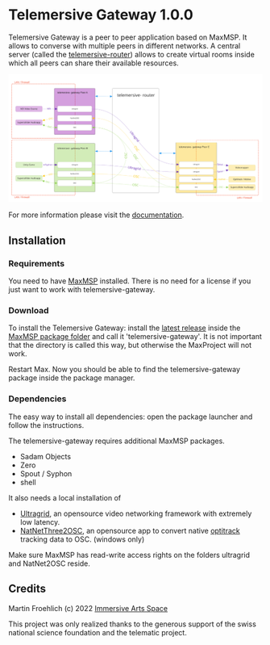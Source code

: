 # Telemersive Gateway 1.0.0

Telemersive Gateway is a peer to peer application based on MaxMSP. It allows to converse with multiple peers in different networks. A central server (called the [telemersive-router](https://gitlab.zhdk.ch/telemersion/telemersive-router)) allows to create virtual rooms inside which all peers can share their available resources.

![Diagram](media/DiagramUserView.svg "Solution")

For more information please visit  the [documentation](https://gitlab.zhdk.ch/telemersion/telemersive-gateway/-/wikis/Welcome).

## Installation

### Requirements
You need to have [MaxMSP](https://cycling74.com/) installed. There is no need for a license if you just want to work with telemersive-gateway.

### Download
To install the Telemersive Gateway: install the [latest release](https://gitlab.zhdk.ch/telemersion/telemersive-gateway/-/releases) inside the [MaxMSP package folder](https://docs.cycling74.com/max8/vignettes/packages) and call it 'telemersive-gateway'. It is not important that the directory is called this way, but otherwise the MaxProject will not work.

Restart Max. Now you should be able to find the telemersive-gateway package inside the package manager.

### Dependencies
The easy way to install all dependencies: open the package launcher and follow the instructions.

The telemersive-gateway requires additional MaxMSP packages.

* Sadam Objects
* Zero
* Spout / Syphon
* shell

It also needs a local installation of

* [Ultragrid](https://www.ultragrid.cz/), an opensource video networking framework with extremely low latency.
* [NatNetThree2OSC](https://github.com/tecartlab/app_NatNetThree2OSC),  an opensource app to convert native [optitrack](https://optitrack.com/software/) tracking data to OSC. (windows only)

Make sure MaxMSP has read-write access rights on the folders ultragrid and NatNet2OSC reside.

## Credits

Martin Froehlich (c) 2022 [Immersive Arts Space](http://immersive-arts.ch)

This project was only realized thanks to the generous support of the swiss national science foundation and the telematic project.
